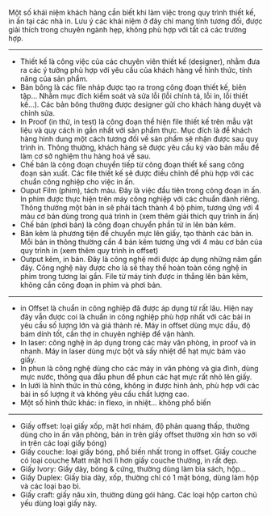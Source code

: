 Một số khái niệm khách hàng cần biết khi làm việc trong quy trình thiết kế, in ấn tại các nhà in. Lưu ý các khái niệm ở đây chỉ mang  tính tương đối, được giải thích trong chuyên ngành hẹp, không phù hợp với tất cả các trường hợp.

---

- Thiết kế là công việc của các chuyên viên thiết kế (designer), nhằm đưa ra các ý tưởng phù hợp với yêu cầu của khách hàng về hình thức, tính năng của sản phẩm.
- Bản bông là các file nháp được tạo ra trong công đoạn thiết kế, biên tập... Nhằm mục đích kiểm soát và sửa lỗi (lỗi chính tả, lỗi in, lỗi thiết kế...). Các bản bông thường được designer gửi cho khách hàng duyệt và chỉnh sửa.
- In Proof (in thử, in test) là công đoạn thể hiện file thiết kế trên mẫu vật liệu và quy cách in gần nhất với sản phẩm thực. Mục đích là để khách hàng hình dung một cách tương đối về sản phẩm sẽ nhận được sau quy trình in. Thông thường, khách hàng sẽ được yêu cầu ký vào bản mẫu để làm cơ sở nghiệm thu hàng hoá về sau.
- Chế bản là công đoạn chuyển tiếp từ công đoạn thiết kế sang công đoạn sản xuất. Các file thiết kế sẽ được điều chỉnh để phù hợp với các chuẩn công nghiệp cho việc in ấn.
- Ouput Film (phim), tách màu. Đây là việc đầu tiên trong công đoạn in ấn. In phim được thực hiện trên máy công nghiệp với các chuẩn dành riêng. Thông thường một bản in sẽ phải tách thành 4 bộ phim, tương ứng với 4 màu cơ bản dùng trong quá trình in (xem thêm giải thích quy trình in ấn)
- Chế bản (phơi bản) là công đoạn chuyển phần tử in lên bản kẽm.
- Bản kẽm là phương tiện để chuyển mực lên giấy, tạo thành các bản in. Mỗi bản in thông thường cần 4 bản kẽm tương ứng với 4 màu cơ bản của quy trình in (xem thêm quy trình in offset)
- Output kẽm, in bản. Đây là công nghệ mới được áp dụng những năm gần đây. Công nghệ này được cho là sẽ thay thế hoàn toàn công nghệ in phim trong tương lai gần. File từ máy tính được in thẳng lên bản kẽm, không cần công đoạn in phim và phơi bản.

---

- in Offset là chuẩn in công nghiệp đã được áp dụng từ rất lâu. Hiện nay đây vẫn được coi là chuẩn in công nghiệp phù hợp nhất với các bài in yêu cầu số lượng lớn và giá thành rẻ. Máy in offset dùng mực dầu, độ bám dính tốt, cần thợ in chuyên nghiệp để vận hành.
- In laser: công nghệ in áp dụng trong các máy văn phòng, in proof và in nhanh. Máy in laser dùng mực bột và sấy nhiệt để hạt mực bám vào giấy.
- In phun là công nghệ dùng cho các máy in văn phòng và gia đình, dùng mực nước, thông qua đầu phun để phun các hạt mực rất nhỏ lên giấy.
- In lưới là hình thức in thủ công, không in được hình ảnh, phù hợp với các bài in số lượng ít và không yêu cầu chất lượng cao.
- Một số hình thức khác: in flexo, in nhiệt... không phổ biến

---

- Giấy offset: loại giấy xốp, mặt hơi nhám, độ phản quang thấp, thường dùng cho in ấn văn phòng, bản in trên giấy offset thường xỉn hơn so với in trên các loại giấy bóng)
- Giấy couche: loại giấy bóng, phổ biến nhất trong in offset. Giấy couche có loại couche Matt mặt hơi lì hơn giấy couche thường, in rất đẹp.
- Giấy Ivory: Giấy dày, bóng & cứng, thường dùng làm bìa sách, hộp...
- Giấy Duplex: Giấy bìa dày, xốp, thường chỉ có 1 mặt bóng, dùng làm hộp và các loại bao bì.
- Giấy craft: giấy nâu xỉn, thường dùng gói hàng. Các loại hộp carton chủ yếu dùng loại giấy này.


